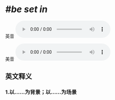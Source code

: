 # ***\#be set in*** 
英音
<audio src="./media/be set in 1_AAC.aac" controls="controls"></audio>

美音
<audio src="./media/be set in2_AAC.aac" controls="controls"></audio>



  

英文释义
---
### 1.**以……为背景；以……为场景**  


